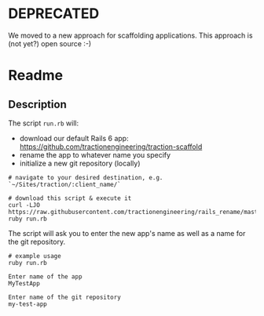 # DEPRECATED
We moved to a new approach for scaffolding applications. This approach is (not yet?) open source :-)


# Readme
## Description
The script `run.rb` will:
- download our default Rails 6 app: https://github.com/tractionengineering/traction-scaffold
- rename the app to whatever name you specify
- initialize a new git repository (locally)

```shell
# navigate to your desired destination, e.g. `~/Sites/traction/:client_name/`

# download this script & execute it
curl -LJO https://raw.githubusercontent.com/tractionengineering/rails_rename/master/run.rb
ruby run.rb
```

The script will ask you to enter the new app's name as well as a name for the git repository.

```shell
# example usage
ruby run.rb

Enter name of the app
MyTestApp

Enter name of the git repository
my-test-app
```
